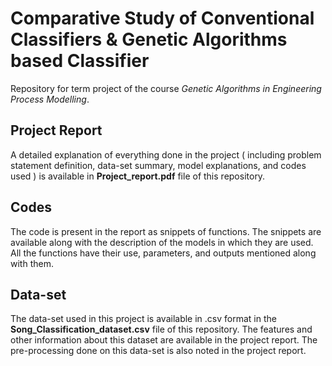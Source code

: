 # Comparative Study of Conventional Classifiers & Genetic Algorithms based Classifier

Repository for term project of the course *Genetic Algorithms in Engineering Process Modelling*.

## Project Report

A detailed explanation of everything done in the project ( including problem statement definition, data-set summary, model explanations, and codes used ) is available in **Project_report.pdf** file of this repository.

## Codes

The code is present in the report as snippets of functions. The snippets are available along with the description of the models in which they are used. All the functions have their use, parameters, and outputs mentioned along with them.

## Data-set
The data-set used in this project is available in .csv format in the **Song_Classification_dataset.csv** file of this repository. The features and other information about this dataset are available in the project report. The pre-processing done on this data-set is also noted in the project report.

